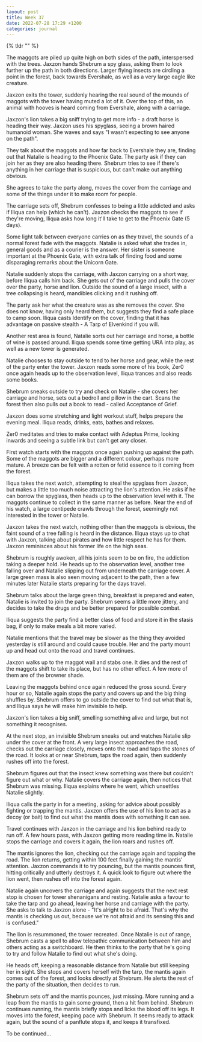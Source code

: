 ```yaml
---
layout: post
title: Week 37
date: 2022-07-28 17:29 +1200
categories: journal
---
```

{% tldr "" %}

The maggots are piled up quite high on both sides of the path, interspersed with the trees. Jaxzon hands Shebrum a spy glass, asking them to look further up the path in both directions. Larger flying insects are circling a point in the forest, back towards Evershale, as well as a very large eagle like creature.

Jaxzon exits the tower, suddenly hearing the real sound of the mounds of maggots with the tower having muted a lot of it. Over the top of this, an animal with hooves is heard coming from Evershale, along with a carriage.

Jaxzon's lion takes a big sniff trying to get more info - a draft horse is heading their way. Jaxzon uses his spyglass, seeing a brown haired humanoid woman. She waves and says "I wasn't expecting to see anyone on the path".

They talk about the maggots and how far back to Evershale they are, finding out that Natalie is heading to the Phoenix Gate. The party ask if they can join her as they are also heading there. Shebrum tries to see if there's anything in her carriage that is suspicious, but can't make out anything obvious.

She agrees to take the party along, moves the cover from the carriage and some of the things under it to make room for people.

The carriage sets off, Shebrum confesses to being a little addicted and asks if Iliqua can help (which he can't). Jaxzon checks the maggots to see if they're moving, Iliqua asks how long it'll take to get to the Phoenix Gate (5 days).

Some light talk between everyone carries on as they travel, the sounds of a normal forest fade with the maggots. Natalie is asked what she trades in, general goods and as a courier is the answer. Her sister is someone important at the Phoenix Gate, with extra talk of finding food and some disparaging remarks about the Unicorn Gate.

Natalie suddenly stops the carriage, with Jaxzon carrying on a short way, before Iliqua calls him back. She gets out of the carriage and pulls the cover over the party, horse and lion. Outside the sound of a large insect, with a tree collapsing is heard, mandibles clicking and it rushing off.

The party ask her what the creature was as she removes the cover. She does not know, having only heard them, but suggests they find a safe place to camp soon. Iliqua casts Identify on the cover, finding that it has advantage on passive stealth - A Tarp of Elvenkind if you will.

Another rest area is found, Natalie sorts out her carriage and horse, a bottle of wine is passed around. Iliqua spends some time getting URA into play, as well as a new tower is generated.

Natalie chooses to stay outside to tend to her horse and gear, while the rest of the party enter the tower. Jaxzon reads some more of his book, Zer0 once again heads up to the observation level, Iliqua trances and also reads some books.

Shebrum sneaks outside to try and check on Natalie - she covers her carriage and horse, sets out a bedroll and pillow in the cart. Scans the forest then also pulls out a book to read - called Acceptance of Grief.

Jaxzon does some stretching and light workout stuff, helps prepare the evening meal. Iliqua reads, drinks, eats, bathes and relaxes.

Zer0 meditates and tries to make contact with Adeptus Prime, looking inwards and seeing a subtle link but can't get any closer.

First watch starts with the maggots once again pushing up against the path. Some of the maggots are bigger and a different colour, perhaps more mature. A breeze can be felt with a rotten or fetid essence to it coming from the forest.

Iliqua takes the next watch, attempting to steal the spyglass from Jaxzon, but makes a little too much noise attracting the lion's attention. He asks if he can borrow the spyglass, then heads up to the observation level with it. The maggots continue to collect in the same manner as before. Near the end of his watch, a large centipede crawls through the forest, seemingly not interested in the tower or Natalie.

Jaxzon takes the next watch, nothing other than the maggots is obvious, the faint sound of a tree falling is heard in the distance. Iliqua stays up to chat with Jaxzon, talking about pirates and how little respect he has for them. Jaxzon reminisces about his former life on the high seas.

Shebrum is roughly awoken, all his joints seem to be on fire, the addiction taking a deeper hold. He heads up to the observation level, another tree falling over and Natalie slipping out from underneath the carriage cover. A large green mass is also seen moving adjacent to the path, then a few minutes later Natalie starts preparing for the days travel.

Shebrum talks about the large green thing, breakfast is prepared and eaten, Natalie is invited to join the party. Shebrum seems a little more jittery, and decides to take the drugs and be better prepared for possible combat.

Iliqua suggests the party find a better class of food and store it in the stasis bag, if only to make meals a bit more varied.

Natalie mentions that the travel may be slower as the thing they avoided yesterday is still around and could cause trouble. Her and the party mount up and head out onto the road and travel continues.

Jaxzon walks up to the maggot wall and stabs one. It dies and the rest of the maggots shift to take its place, but has no other effect. A few more of them are of the browner shade.

Leaving the maggots behind once again reduced the gross sound. Every hour or so, Natalie again stops the party and covers up and the big thing shuffles by. Shebrum offers to go outside the cover to find out what that is, and Iliqua says he will make him invisible to help.

Jaxzon's lion takes a big sniff, smelling something alive and large, but not something it recognises.

At the next stop, an invisible Shebrum sneaks out and watches Natalie slip under the cover at the front. A very large insect approaches the road, checks out the carriage closely, moves onto the road and taps the stones of the road. It looks at or near Shebrum, taps the road again, then suddenly rushes off into the forest.

Shebrum figures out that the insect knew something was there but couldn't figure out what or why. Natalie covers the carriage again, then notices that Shebrum was missing. Iliqua explains where he went, which unsettles Natalie slightly.

Iliqua calls the party in for a meeting, asking for advice about possibly fighting or trapping the mantis. Jaxzon offers the use of his lion to act as a decoy (or bait) to find out what the mantis does with something it can see.

Travel continues with Jaxzon in the carriage and his lion behind ready to run off. A few hours pass, with Jaxzon getting more reading time in. Natalie stops the carriage and covers it again, the lion roars and rushes off.

The mantis ignores the lion, checking out the carriage again and tapping the road. The lion returns, getting within 100 feet finally gaining the mantis' attention. Jaxzon commands it to try pouncing, but the mantis pounces first, hitting critically and utterly destroys it. A quick look to figure out where the lion went, then rushes off into the forest again.

Natalie again uncovers the carriage and again suggests that the next rest stop is chosen for tower shenanigans and resting. Natalie asks a favour to take the tarp and go ahead, leaving her horse and carriage with the party. She asks to talk to Jaxzon alone - "It's alright to be afraid. That's why the mantis is checking us out, because we're not afraid and its sensing this and is confused."

The lion is resummoned, the tower recreated. Once Natalie is out of range, Shebrum casts a spell to allow telepathic communication between him and others acting as a switchboard. He then thinks to the party that he's going to try and follow Natalie to find out what she's doing.

He heads off, keeping a reasonable distance from Natalie but still keeping her in sight. She stops and covers herself with the tarp, the mantis again comes out of the forest, and looks directly at Shebrum. He alerts the rest of the party of the situation, then decides to run.

Shebrum sets off and the mantis pounces, just missing. More running and a leap from the mantis to gain some ground, then a hit from behind. Shebrum continues running, the mantis briefly stops and licks the blood off its legs. It moves into the forest, keeping pace with Shebrum. It seems ready to attack again, but the sound of a panflute stops it, and keeps it transfixed.

To be continued...